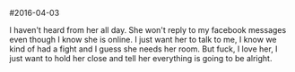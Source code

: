 #2016-04-03

I haven't heard from her all day. She won't reply to my facebook messages even though I know she is online. I just want her to talk to me, I know we kind of had a fight and I guess she needs her room. But fuck, I love her, I just want to hold her close and tell her everything is going to be alright.